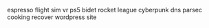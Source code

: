 espresso
flight sim vr
ps5
bidet
rocket league
cyberpunk
dns
parsec
cooking 
recover wordpress site
